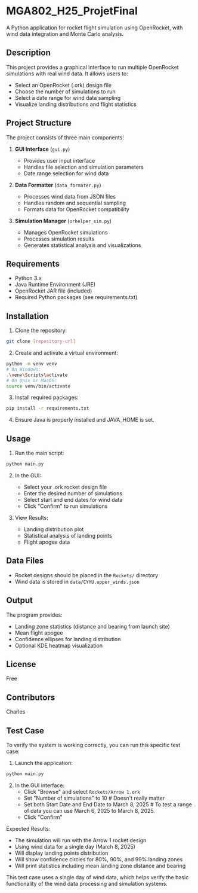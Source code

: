 # MGA802_H25_ProjetFinal

A Python application for rocket flight simulation using OpenRocket, with wind data integration and Monte Carlo analysis.

## Description

This project provides a graphical interface to run multiple OpenRocket simulations with real wind data. It allows users to:
- Select an OpenRocket (.ork) design file
- Choose the number of simulations to run
- Select a date range for wind data sampling
- Visualize landing distributions and flight statistics

## Project Structure

The project consists of three main components:

1. **GUI Interface** (`gui.py`)
   - Provides user input interface
   - Handles file selection and simulation parameters
   - Date range selection for wind data

2. **Data Formatter** (`data_formater.py`)
   - Processes wind data from JSON files
   - Handles random and sequential sampling
   - Formats data for OpenRocket compatibility

3. **Simulation Manager** (`orhelper_sim.py`)
   - Manages OpenRocket simulations
   - Processes simulation results
   - Generates statistical analysis and visualizations

## Requirements

- Python 3.x
- Java Runtime Environment (JRE)
- OpenRocket JAR file (included)
- Required Python packages (see requirements.txt)

## Installation

1. Clone the repository:
```bash
git clone [repository-url]
```

2. Create and activate a virtual environment:
```bash
python -m venv venv
# On Windows:
.\venv\Scripts\activate
# On Unix or MacOS:
source venv/bin/activate
```

3. Install required packages:
```bash
pip install -r requirements.txt
```

4. Ensure Java is properly installed and JAVA_HOME is set.

## Usage

1. Run the main script:
```bash
python main.py
```

2. In the GUI:
   - Select your .ork rocket design file
   - Enter the desired number of simulations
   - Select start and end dates for wind data
   - Click "Confirm" to run simulations

3. View Results:
   - Landing distribution plot
   - Statistical analysis of landing points
   - Flight apogee data

## Data Files

- Rocket designs should be placed in the `Rockets/` directory
- Wind data is stored in `data/CYYU.upper_winds.json`

## Output

The program provides:
- Landing zone statistics (distance and bearing from launch site)
- Mean flight apogee
- Confidence ellipses for landing distribution
- Optional KDE heatmap visualization

## License

Free

## Contributors

Charles

## Test Case

To verify the system is working correctly, you can run this specific test case:

1. Launch the application:
```bash
python main.py
```

2. In the GUI interface:
   - Click "Browse" and select `Rockets/Arrow 1.ork`
   - Set "Number of simulations" to 10 # Doesn't really matter
   - Set both Start Date and End Date to March 8, 2025 # To test a range of data you can use March 6, 2025 to March 8, 2025.
   - Click "Confirm"

Expected Results:
- The simulation will run with the Arrow 1 rocket design
- Using wind data for a single day (March 8, 2025)
- Will display landing points distribution
- Will show confidence circles for 80%, 90%, and 99% landing zones
- Will print statistics including mean landing zone distance and bearing

This test case uses a single day of wind data, which helps verify the basic functionality of the wind data processing and simulation systems.
